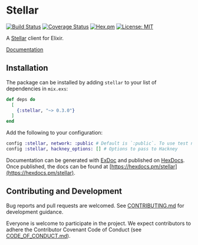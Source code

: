 # Stellar

[![Build Status](https://travis-ci.org/revelrylabs/elixir-stellar-client.svg?branch=master)](https://travis-ci.org/revelrylabs/elixir-stellar-client)
[![Coverage Status](https://opencov.prod.revelry.net/projects/11/badge.svg)](https://opencov.prod.revelry.net/projects/11)
[![Hex.pm](https://img.shields.io/hexpm/dt/stellar.svg)](https://hex.pm/packages/stellar)
[![License: MIT](https://img.shields.io/badge/License-MIT-yellow.svg)](https://opensource.org/licenses/MIT)

A [Stellar](https://stellar.org) client for Elixir.

[Documentation](https://hexdocs.pm/stellar)

## Installation

The package can be installed
by adding `stellar` to your list of dependencies in `mix.exs`:

```elixir
def deps do
  [
    {:stellar, "~> 0.3.0"}
  ]
end
```

Add the following to your configuration:

```elixir
config :stellar, network: :public # Default is `:public`. To use test network, use `:test`
config :stellar, hackney_options: [] # Options to pass to Hackney
```

Documentation can be generated with [ExDoc](https://github.com/elixir-lang/ex_doc)
and published on [HexDocs](https://hexdocs.pm). Once published, the docs can
be found at [https://hexdocs.pm/stellar](https://hexdocs.pm/stellar).

## Contributing and Development

Bug reports and pull requests are welcomed. See [CONTRIBUTING.md](https://github.com/revelrylabs/elixir-stellar-client/blob/master/CONTRIBUTING.md)
for development guidance.

Everyone is welcome to participate in the project. We expect contributors to
adhere the Contributor Covenant Code of Conduct (see [CODE_OF_CONDUCT.md](https://github.com/revelrylabs/elixir-stellar-client/blob/master/CODE_OF_CONDUCT.md)).
